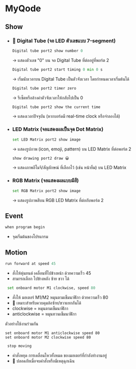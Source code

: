 # MyQode

## Show
  - ### 🔢 Digital Tube (จอ LED ตัวเลขแบบ 7-segment)
    ```python
    Digital tube port2 show number 0
    ```
    → แสดงตัวเลข "0" บน จอ Digital Tube ที่ต่ออยู่ที่พอร์ต 2
    
    ```python
    Digital tube port2 start timing 0 min 0 s
    ```
    → เริ่มนับเวลาบน Digital Tube เป็นตัวจับเวลา โดยกำหนดเวลาเริ่มต้นได้
    
    ```python
    Digital tube port2 timer zero
    ```
    → รีเซ็ตหรือล้างค่าตัวจับเวลาให้กลับไปเป็น 0
    
    ```python
    Digital tube port2 show the current time
    ```
    → แสดงเวลาปัจจุบัน (หากบอร์ดมี real-time clock หรือจำลองได้)

  - ### LED Matrix (จอแสดงผลเป็นจุด Dot Matrix)
    ```python
    set LED Matrix port2 show image
    ```
    → แสดงรูปภาพ (icon, emoji, pattern) บน LED Matrix ที่ต่อพอร์ต 2

    ```python
    show drawing port2 draw 😀
    ```
    → แสดงภาพอีโมจิ/สัญลักษณ์ ที่เลือกไว้ (เช่น หน้ายิ้ม) บน LED Matrix

  - ### RGB Matrix (จอแสดงผลแบบมีสี)
    
    ```python
    set RGB Matrix port2 show image
    ```
    → แสดงรูปภาพสีบน RGB LED Matrix ที่ต่อกับพอร์ต 2
    
## Event
  ```python
  when program begin
  ```
  - จุดเริ่มต้นของโปรแกรม

## Motion
  ```python
  run forward at speed 45
  ```
  - สั่งให้หุ่นยนต์ เคลื่อนที่ไปข้างหน้า ด้วยความเร็ว 45
  - สามารถเลือก ไปข้างหลัง ซ้าย ขวา ได้

  ```python
   set onboard motor M1 clockwise, speed 80
  ```
  - สั่งให้ มอเตอร์ M1/M2 หมุนตามเข็มนาฬิกา ด้วยความเร็ว 80
  - 🧠 เหมาะสำหรับควบคุมล้อซ้าย/ขวาแยกกันได้
  - clockwise = หมุนตามเข็มนาฬิกา
  - anticlockwise = หมุนทวนเข็มนาฬิกา
  
  ตัวอย่างใช้งานร่วมกัน
  ```plantext
  set onboard motor M1 anticlockwise speed 80
  set onboard motor M2 clockwise speed 80
  ```
  
  ```python
   stop moving
  ```
  - คำสั่งหยุด การเคลื่อนไหวทั้งหมด ของมอเตอร์ที่กำลังทำงานอยู่
  - 🧠 ปลอดภัยเมื่อจบคำสั่งหรือมีเหตุฉุกเฉิน
